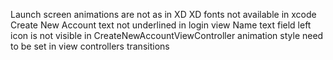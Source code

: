 Launch screen animations are not as in XD
XD fonts not available in xcode
Create New Account text not underlined in login view
Name text field left icon is not visible in CreateNewAccountViewController
animation style need to be set in view controllers transitions

